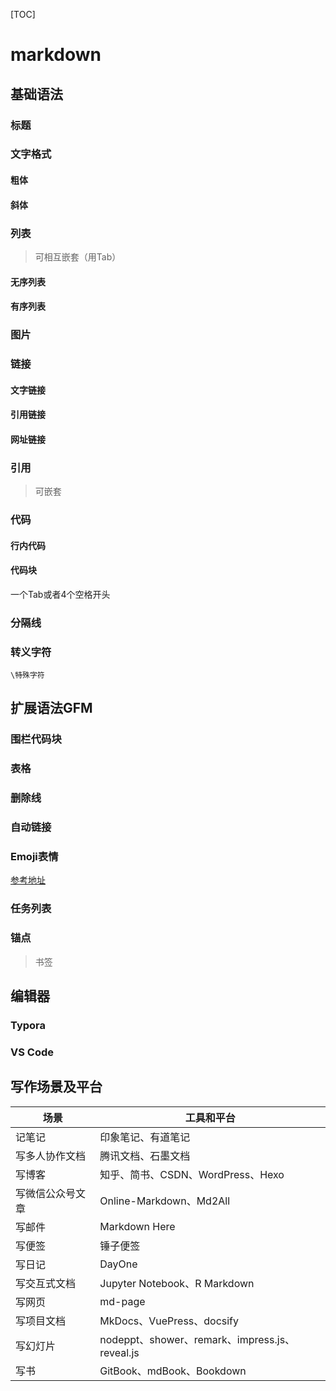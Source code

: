 [TOC]

# markdown

## 基础语法

### 标题

### 文字格式

#### 粗体

#### 斜体

### 列表

> 可相互嵌套（用Tab）

#### 无序列表

#### 有序列表

### 图片

### 链接

#### 文字链接

#### 引用链接

#### 网址链接

### 引用

> 可嵌套

### 代码

#### 行内代码

#### 代码块

一个Tab或者4个空格开头

### 分隔线

### 转义字符

`\特殊字符`

## 扩展语法GFM

### 围栏代码块

### 表格

### 删除线

### 自动链接

### Emoji表情

[参考地址](https://www.webfx.com/tools/emoji-cheat-sheet/)

### 任务列表

### 锚点

> 书签

## 编辑器

### Typora

### VS Code

## 写作场景及平台

| 场景             | 工具和平台                                     |
| ---------------- | ---------------------------------------------- |
| 记笔记           | 印象笔记、有道笔记                             |
| 写多人协作文档   | 腾讯文档、石墨文档                             |
| 写博客           | 知乎、简书、CSDN、WordPress、Hexo              |
| 写微信公众号文章 | Online-Markdown、Md2All                        |
| 写邮件           | Markdown Here                                  |
| 写便签           | 锤子便签                                       |
| 写日记           | DayOne                                         |
| 写交互式文档     | Jupyter Notebook、R Markdown                   |
| 写网页           | md-page                                        |
| 写项目文档       | MkDocs、VuePress、docsify                      |
| 写幻灯片         | nodeppt、shower、remark、impress.js、reveal.js |
| 写书             | GitBook、mdBook、Bookdown                      |

